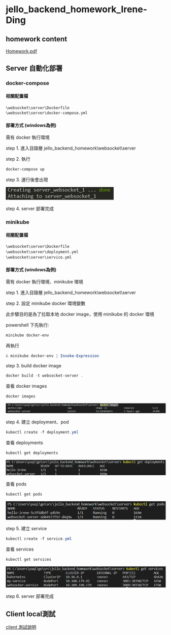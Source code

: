 # jello_backend_homework_Irene-Ding

## homework content

[Homework.pdf](Homework.pdf)

## Server 自動化部署

### docker-compose

#### 相關配置檔

```md
\websocket\server\Dockerfile
\websocket\server\docker-compose.yml
```

#### 部署方式 (windows為例)

需有 docker 執行環境

step 1. 進入目錄層 jello_backend_homework\websocket\server

step 2. 執行

```sh
docker-compose up
```

step 3. 運行後會出現

![docker-compose](images/docker-compose.png)

step 4. server 部署完成

### minikube

#### 相關配置檔

```md
\websocket\server\Dockerfile
\websocket\server\deployment.yml
\websocket\server\service.yml
```

#### 部署方式 (windows為例)

需有 docker 執行環境、minikube 環境

step 1. 進入目錄層 jello_backend_homework\websocket\server

step 2. 設定 minikube docker 環境變數

此步驟目的是為了拉取本地 docker image，使用 minikube 的 docker 環境

powershell 下先執行:

```powershell
minikube docker-env
```

再執行

```powershell
& minikube docker-env | Invoke-Expression
```

step 3. build docker image

```powershell
docker build -t websocket-server .
```

查看 docker images

```powershell
docker images
```

![docker_images](images/docker_images.png)

step 4. 建立 deployment、pod

```powershell
kubectl create -f deployment.yml
```

查看 deployments

```powershell
kubectl get deployments
```

![deployments](images/deployments.png)

查看 pods

```powershell
kubectl get pods
```

![pods](images/pods.png)

step 5. 建立 service

```powershell
kubectl create -f service.yml
```

查看 services

```powershell
kubectl get services
```

![services](images/services.png)

step 6. server 部署完成

## Client local測試

[client 測試說明](websocket/client/README.md)